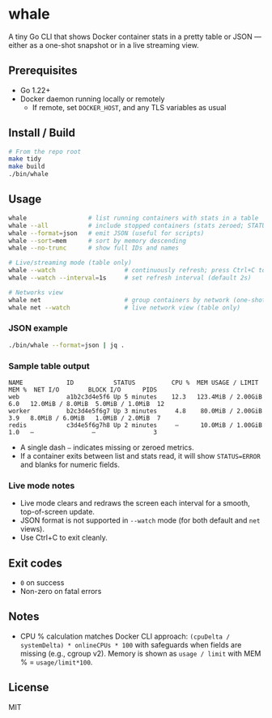 # whale

A tiny Go CLI that shows Docker container stats in a pretty table or JSON — either as a one-shot snapshot or in a live streaming view.

## Prerequisites
- Go 1.22+
- Docker daemon running locally or remotely
  - If remote, set `DOCKER_HOST`, and any TLS variables as usual

## Install / Build
```bash
# From the repo root
make tidy
make build
./bin/whale
```

## Usage
```bash
whale                 # list running containers with stats in a table
whale --all           # include stopped containers (stats zeroed; STATUS shows state)
whale --format=json   # emit JSON (useful for scripts)
whale --sort=mem      # sort by memory descending
whale --no-trunc      # show full IDs and names

# Live/streaming mode (table only)
whale --watch                   # continuously refresh; press Ctrl+C to exit
whale --watch --interval=1s     # set refresh interval (default 2s)

# Networks view
whale net                       # group containers by network (one-shot)
whale net --watch               # live network view (table only)
```

### JSON example
```bash
./bin/whale --format=json | jq .
```

### Sample table output
```
NAME            ID           STATUS          CPU %  MEM USAGE / LIMIT  MEM %  NET I/O        BLOCK I/O      PIDS
web             a1b2c3d4e5f6 Up 5 minutes    12.3   123.4MiB / 2.00GiB  6.0   12.0MiB / 8.0MiB  5.0MiB / 1.0MiB  12
worker          b2c3d4e5f6g7 Up 3 minutes     4.8    80.0MiB / 2.00GiB  3.9   8.0MiB / 6.0MiB   1.0MiB / 2.0MiB  7
redis           c3d4e5f6g7h8 Up 2 minutes     —      10.0MiB / 1.00GiB  1.0   —                —                3
```

- A single dash `—` indicates missing or zeroed metrics.
- If a container exits between list and stats read, it will show `STATUS=ERROR` and blanks for numeric fields.

### Live mode notes
- Live mode clears and redraws the screen each interval for a smooth, top-of-screen update.
- JSON format is not supported in `--watch` mode (for both default and `net` views).
- Use Ctrl+C to exit cleanly.

## Exit codes
- `0` on success
- Non-zero on fatal errors

## Notes
- CPU % calculation matches Docker CLI approach: `(cpuDelta / systemDelta) * onlineCPUs * 100` with safeguards when fields are missing (e.g., cgroup v2). Memory is shown as `usage / limit` with MEM % = `usage/limit*100`.

## License
MIT
